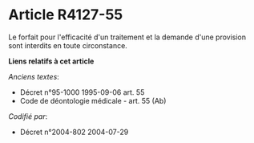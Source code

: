 # Article R4127-55

Le forfait pour l'efficacité d'un traitement et la demande d'une provision sont interdits en toute circonstance.

**Liens relatifs à cet article**

_Anciens textes_:

  - Décret n°95-1000 1995-09-06 art. 55
  - Code de déontologie médicale - art. 55 (Ab)

_Codifié par_:

  - Décret n°2004-802 2004-07-29
